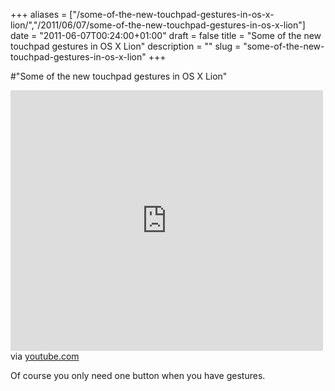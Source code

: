 +++
aliases = ["/some-of-the-new-touchpad-gestures-in-os-x-lion/","/2011/06/07/some-of-the-new-touchpad-gestures-in-os-x-lion"]
date = "2011-06-07T00:24:00+01:00"
draft = false
title = "Some of the new touchpad gestures in OS X Lion"
description = ""
slug = "some-of-the-new-touchpad-gestures-in-os-x-lion"
+++

#"Some of the new touchpad gestures in OS X Lion"


 <div class="posterous_bookmarklet_entry">
 <iframe allowfullscreen="true" src="http://www.youtube.com/embed/iANRO3I30nM" frameborder="0" height="417" width="500"></iframe>

<div class="posterous_quote_citation">via <a href="http://www.youtube.com/watch?v=iANRO3I30nM">youtube.com</a></div>
 <p>Of course you only need one button when you have gestures.</p></div>
 